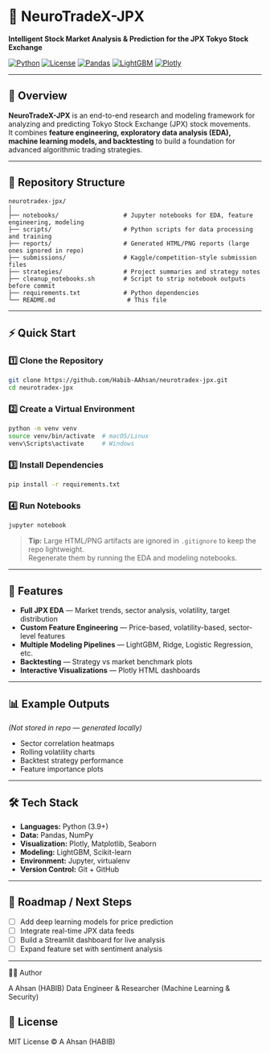 # 🧠 NeuroTradeX-JPX  
**Intelligent Stock Market Analysis & Prediction for the JPX Tokyo Stock Exchange**

[![Python](https://img.shields.io/badge/python-3.9%2B-blue)](https://www.python.org/)
[![License](https://img.shields.io/badge/license-MIT-green)](LICENSE)
[![Pandas](https://img.shields.io/badge/pandas-EDA%20&%20Data%20Handling-yellow)](https://pandas.pydata.org/)
[![LightGBM](https://img.shields.io/badge/LightGBM-Modeling-success)](https://lightgbm.readthedocs.io/)
[![Plotly](https://img.shields.io/badge/Plotly-Visualization-orange)](https://plotly.com/)

---

## 📌 Overview
**NeuroTradeX-JPX** is an end-to-end research and modeling framework for analyzing and predicting Tokyo Stock Exchange (JPX) stock movements.  
It combines **feature engineering, exploratory data analysis (EDA), machine learning models, and backtesting** to build a foundation for advanced algorithmic trading strategies.

---

## 📂 Repository Structure
```
neurotradex-jpx/
│
├── notebooks/                  # Jupyter notebooks for EDA, feature engineering, modeling
├── scripts/                    # Python scripts for data processing and training
├── reports/                    # Generated HTML/PNG reports (large ones ignored in repo)
├── submissions/                # Kaggle/competition-style submission files
├── strategies/                 # Project summaries and strategy notes
├── cleanup_notebooks.sh        # Script to strip notebook outputs before commit
├── requirements.txt            # Python dependencies
└── README.md                    # This file
```

---

## ⚡ Quick Start
### 1️⃣ Clone the Repository
```bash
git clone https://github.com/Habib-AAhsan/neurotradex-jpx.git
cd neurotradex-jpx
```

### 2️⃣ Create a Virtual Environment
```bash
python -m venv venv
source venv/bin/activate  # macOS/Linux
venv\Scripts\activate     # Windows
```

### 3️⃣ Install Dependencies
```bash
pip install -r requirements.txt
```

### 4️⃣ Run Notebooks
```bash
jupyter notebook
```

> **Tip:** Large HTML/PNG artifacts are ignored in `.gitignore` to keep the repo lightweight.  
> Regenerate them by running the EDA and modeling notebooks.

---

## 🧠 Features
- **Full JPX EDA** — Market trends, sector analysis, volatility, target distribution
- **Custom Feature Engineering** — Price-based, volatility-based, sector-level features
- **Multiple Modeling Pipelines** — LightGBM, Ridge, Logistic Regression, etc.
- **Backtesting** — Strategy vs market benchmark plots
- **Interactive Visualizations** — Plotly HTML dashboards

---

## 📊 Example Outputs
*(Not stored in repo — generated locally)*
- Sector correlation heatmaps
- Rolling volatility charts
- Backtest strategy performance
- Feature importance plots

---

## 🛠 Tech Stack
- **Languages:** Python (3.9+)
- **Data:** Pandas, NumPy
- **Visualization:** Plotly, Matplotlib, Seaborn
- **Modeling:** LightGBM, Scikit-learn
- **Environment:** Jupyter, virtualenv
- **Version Control:** Git + GitHub

---

## 🚀 Roadmap / Next Steps
- [ ] Add deep learning models for price prediction
- [ ] Integrate real-time JPX data feeds
- [ ] Build a Streamlit dashboard for live analysis
- [ ] Expand feature set with sentiment analysis

---


👨‍💻 Author

A Ahsan (HABIB)
Data Engineer & Researcher (Machine Learning & Security)




## 📜 License

MIT License © A Ahsan (HABIB)
